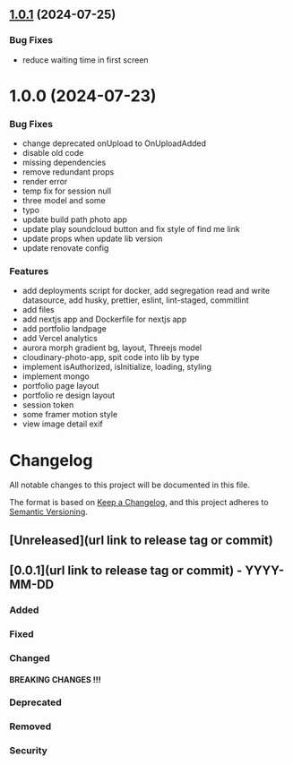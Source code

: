 ## [1.0.1](https://github.com/destngx/monorepo/compare/v1.0.0...v1.0.1) (2024-07-25)


### Bug Fixes

- reduce waiting time in first screen

# 1.0.0 (2024-07-23)


### Bug Fixes

- change deprecated onUpload to OnUploadAdded
- disable old code
- missing dependencies
- remove redundant props
- render error
- temp fix for session null
- three model and some
- typo
- update build path photo app
- update play soundcloud button and fix style of find me link
- update props when update lib version
- update renovate config


### Features

- add deployments script for docker, add segregation read and write datasource, add husky, prettier, eslint, lint-staged, commitlint
- add files
- add nextjs app and Dockerfile for nextjs app
- add portfolio landpage
- add Vercel analytics
- aurora morph gradient bg, layout, Threejs model
- cloudinary-photo-app, spit code into lib by type
- implement isAuthorized, isInitialize, loading, styling
- implement mongo
- portfolio page layout
- portfolio re design layout
- session token
- some framer motion style
- view image detail exif

# Changelog

All notable changes to this project will be documented in this file.

The format is based on [Keep a Changelog](https://keepachangelog.com/en/1.0.0/),
and this project adheres to [Semantic Versioning](https://semver.org/spec/v2.0.0.html).

## [Unreleased](url link to release tag or commit)

## [0.0.1](url link to release tag or commit) - YYYY-MM-DD

### Added

### Fixed

### Changed

#### BREAKING CHANGES !!!

### Deprecated

### Removed

### Security
